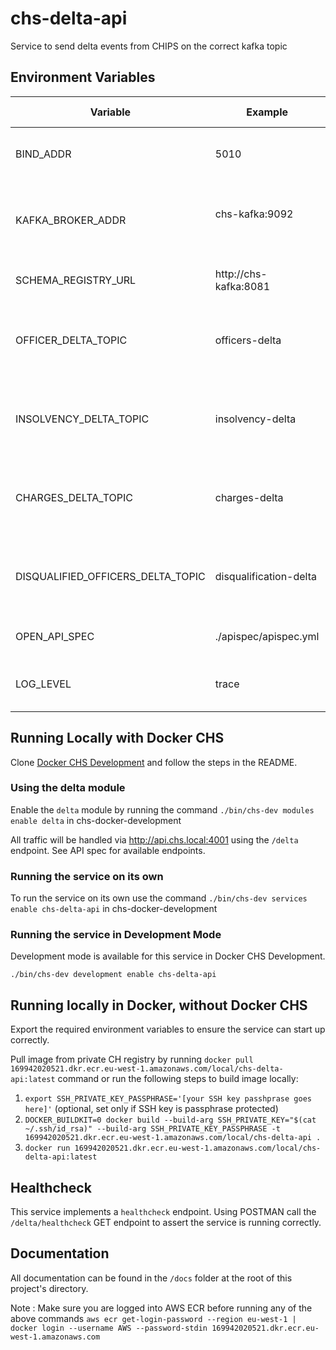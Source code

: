 # chs-delta-api
Service to send delta events from CHIPS on the correct kafka topic

Environment Variables
-----------------

|  Variable                         |  Example                          |  Description                                        |  Required       | Default value |        
| --------------------------------- | --------------------------------- | --------------------------------------------------  | --------------- | ------------- |
| BIND_ADDR                         | 5010                              | Bind Address / application port                     | YES             |               |
| KAFKA_BROKER_ADDR                 | chs-kafka:9092                    | Kafka broker address (can be comma separated)       | YES             |               |
| SCHEMA_REGISTRY_URL               | http://chs-kafka:8081             | Schema registry URL                                 | YES             |               |
| OFFICER_DELTA_TOPIC               | officers-delta                    | Officer Delta Kafka topic to write messages to      | YES             |               |
| INSOLVENCY_DELTA_TOPIC            | insolvency-delta                  | Insolvency Delta Kafka topic to write messages to   | YES             |               |
| CHARGES_DELTA_TOPIC               | charges-delta                     | Charges Delta Kafka topic to write messages to      | YES             |               |
| DISQUALIFIED_OFFICERS_DELTA_TOPIC | disqualification-delta            | Disqualified Delta Kafka topic to write messages to | YES             |               |
| OPEN_API_SPEC                     | ./apispec/apispec.yml             | OpenAPI schema location                             | YES             |               |
| LOG_LEVEL                         | trace                             | The level at which the logger prints                | NO              | info          |

## Running Locally with Docker CHS
Clone [Docker CHS Development](https://github.com/companieshouse/docker-chs-development) and follow the steps in the README.

### Using the delta module
Enable the `delta` module  by running the command `./bin/chs-dev modules enable delta` in chs-docker-development

All traffic will be handled via http://api.chs.local:4001 using the `/delta` endpoint. See API spec for available endpoints.
### Running the service on its own
To run the service on its own use the command `./bin/chs-dev services enable chs-delta-api` in chs-docker-development

### Running the service in Development Mode
Development mode is available for this service in Docker CHS Development.

`./bin/chs-dev development enable chs-delta-api`

## Running locally in Docker, without Docker CHS
Export the required environment variables to ensure the service can start up correctly.

Pull image from private CH registry by running `docker pull 169942020521.dkr.ecr.eu-west-1.amazonaws.com/local/chs-delta-api:latest` 
command or run the following steps to build image locally:

1. `export SSH_PRIVATE_KEY_PASSPHRASE='[your SSH key passhprase goes here]'` (optional, set only if SSH key is passphrase protected)
2. `DOCKER_BUILDKIT=0 docker build --build-arg SSH_PRIVATE_KEY="$(cat ~/.ssh/id_rsa)" --build-arg SSH_PRIVATE_KEY_PASSPHRASE -t 169942020521.dkr.ecr.eu-west-1.amazonaws.com/local/chs-delta-api .`
3. `docker run 169942020521.dkr.ecr.eu-west-1.amazonaws.com/local/chs-delta-api:latest`

## Healthcheck
This service implements a `healthcheck` endpoint. Using POSTMAN call the `/delta/healthcheck` GET endpoint to assert 
the service is running correctly.

## Documentation
All documentation can be found in the `/docs` folder at the root of this project's directory.

Note : Make sure you are logged into AWS ECR before running any of the above commands
`aws ecr get-login-password --region eu-west-1 | docker login --username AWS --password-stdin 169942020521.dkr.ecr.eu-west-1.amazonaws.com
`